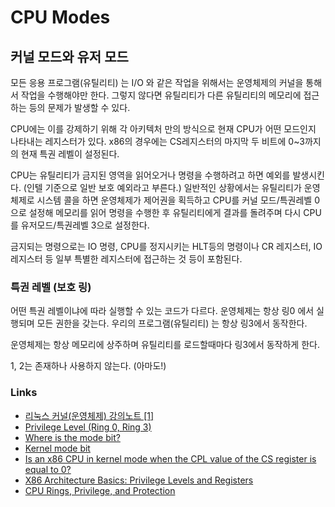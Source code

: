 # CPU Modes

## 커널 모드와 유저 모드

모든 응용 프로그램\(유틸리티\) 는 I/O 와 같은 작업을 위해서는 운영체제의 커널을 통해서 작업을 수행해야만 한다. 그렇지 않다면 유틸리티가 다른 유틸리티의 메모리에 접근하는 등의 문제가 발생할 수 있다.

CPU에는 이를 강제하기 위해 각 아키텍처 만의 방식으로 현재 CPU가 어떤 모드인지 나타내는 레지스터가 있다. x86의 경우에는 CS레지스터의 마지막 두 비트에 0~3까지의 현재 특권 레벨이 설정된다.

CPU는 유틸리티가 금지된 영역을 읽어오거나 명령을 수행하려고 하면 예외를 발생시킨다. \(인텔 기준으로 일반 보호 예외라고 부른다.\) 일반적인 상황에서는 유틸리티가 운영체제로 시스템 콜을 하면 운영체제가 제어권을 획득하고 CPU를 커널 모드/특권레벨 0으로 설정해 메모리를 읽어 명령을 수행한 후 유틸리티에게 결과를 돌려주며 다시 CPU를 유저모드/특권레벨 3으로 설정한다.

금지되는 명령으로는 IO 명령, CPU를 정지시키는 HLT등의 명령이나 CR 레지스터, IO 레지스터 등 일부 특별한 레지스터에 접근하는 것 등이 포함된다.

### 특권 레벨 \(보호 링\)

어떤 특권 레벨이냐에 따라 실행할 수 있는 코드가 다르다. 운영체제는 항상 링0 에서 실행되며 모든 권한을 갖는다. 우리의 프로그램\(유틸리티\) 는 항상 링3에서 동작한다.

운영체제는 항상 메모리에 상주하며 유틸리티를 로드할때마다 링3에서 동작하게 한다.

1, 2는 존재하나 사용하지 않는다. \(아마도!\)

### Links

* [리눅스 커널\(운영체제\) 강의노트 \[1\]](https://medium.com/pocs/%EB%A6%AC%EB%88%85%EC%8A%A4-%EC%BB%A4%EB%84%90-%EC%9A%B4%EC%98%81%EC%B2%B4%EC%A0%9C-%EA%B0%95%EC%9D%98%EB%85%B8%ED%8A%B8-1-d36d6c961566)
* [Privilege Level \(Ring 0, Ring 3\)](https://elfmfl.tistory.com/2)
* [Where is the mode bit?](https://stackoverflow.com/questions/13185300/where-is-the-mode-bit)
* [Kernel mode bit](https://unix.stackexchange.com/questions/406898/kernel-mode-bit)
* [Is an x86 CPU in kernel mode when the CPL value of the CS register is equal to 0?](https://stackoverflow.com/questions/55506822/is-an-x86-cpu-in-kernel-mode-when-the-cpl-value-of-the-cs-register-is-equal-to-0)
* [X86 Architecture Basics: Privilege Levels and Registers](https://sites.google.com/site/masumzh/articles/x86-architecture-basics/x86-architecture-basics)
* [CPU Rings, Privilege, and Protection](https://manybutfinite.com/post/cpu-rings-privilege-and-protection/)

